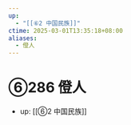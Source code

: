 ```yaml
---
up:
  - "[[⑥2 中国民族]]"
ctime: 2025-03-01T13:35:18+08:00
aliases:
  - 僜人
---
```


# ⑥286 僜人

- up: [[⑥2 中国民族]]
